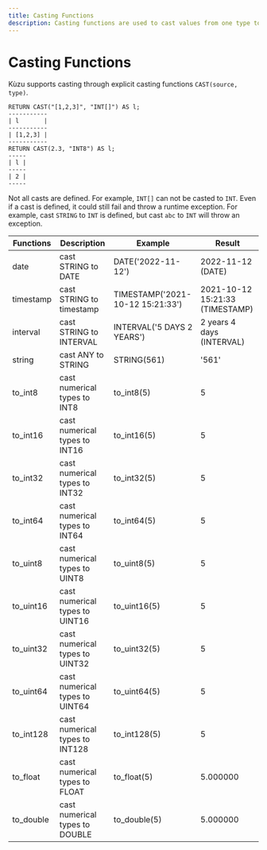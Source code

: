 ```yaml
---
title: Casting Functions
description: Casting functions are used to cast values from one type to another.
---
```


# Casting Functions

Kùzu supports casting through explicit casting functions `CAST(source, type)`.
```
RETURN CAST("[1,2,3]", "INT[]") AS l;
-----------
| l       |
-----------
| [1,2,3] |
-----------
RETURN CAST(2.3, "INT8") AS l;
-----
| l |
-----
| 2 |
-----
``` 

Not all casts are defined. For example, `INT[]` can not be casted to `INT`. Even if a cast is defined, it could still fail and throw a runtime exception. For example, cast `STRING` to `INT` is defined, but cast `abc` to `INT` will throw an exception.


| Functions | Description | Example | Result |
| ----------- | ----------- |  ----------- |  ----------- |
| date | cast STRING to DATE | DATE('2022-11-12') | 2022-11-12 (DATE) | 
| timestamp | cast STRING to timestamp | TIMESTAMP('2021-10-12 15:21:33') | 2021-10-12 15:21:33 (TIMESTAMP) |
| interval | cast STRING to INTERVAL | INTERVAL('5 DAYS 2 YEARS') | 2 years 4 days (INTERVAL) |
| string | cast ANY to STRING | STRING(561) | '561' |
| to_int8 | cast numerical types to INT8 | to_int8(5) | 5 |
| to_int16 | cast numerical types to INT16 | to_int16(5) | 5 |
| to_int32 | cast numerical types to INT32 | to_int32(5) | 5 |
| to_int64 | cast numerical types to INT64 | to_int64(5) | 5 |
| to_uint8 | cast numerical types to UINT8 | to_uint8(5) | 5 |
| to_uint16 | cast numerical types to UINT16 | to_uint16(5) | 5 |
| to_uint32 | cast numerical types to UINT32 | to_uint32(5) | 5 |
| to_uint64 | cast numerical types to UINT64 | to_uint64(5) | 5 |
| to_int128 | cast numerical types to INT128 | to_int128(5) | 5 |
| to_float | cast numerical types to FLOAT | to_float(5) | 5.000000 |
| to_double | cast numerical types to DOUBLE | to_double(5) | 5.000000 |
